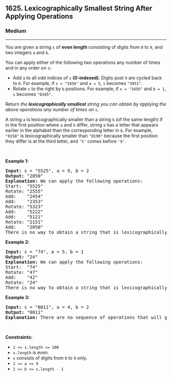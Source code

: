 <h2>1625. Lexicographically Smallest String After Applying Operations</h2><h3>Medium</h3><hr><div><p>You are given a string <code>s</code> of <strong>even length</strong> consisting of digits from <code>0</code> to <code>9</code>, and two integers <code>a</code> and <code>b</code>.</p>

<p>You can apply either of the following two operations any number of times and in any order on <code>s</code>:</p>

<ul>
	<li>Add <code>a</code> to all odd indices of <code>s</code> <strong>(0-indexed)</strong>. Digits post <code>9</code> are cycled back to <code>0</code>. For example, if <code>s = "3456"</code> and <code>a = 5</code>, <code>s</code> becomes <code>"3951"</code>.</li>
	<li>Rotate <code>s</code> to the right by <code>b</code> positions. For example, if <code>s = "3456"</code> and <code>b = 1</code>, <code>s</code> becomes <code>"6345"</code>.</li>
</ul>

<p>Return <em>the <strong>lexicographically smallest</strong> string you can obtain by applying the above operations any number of times on</em> <code>s</code>.</p>

<p>A string <code>a</code> is lexicographically smaller than a string <code>b</code> (of the same length) if in the first position where <code>a</code> and <code>b</code> differ, string <code>a</code> has a letter that appears earlier in the alphabet than the corresponding letter in <code>b</code>. For example, <code>"0158"</code> is lexicographically smaller than <code>"0190"</code> because the first position they differ is at the third letter, and <code>'5'</code> comes before <code>'9'</code>.</p>

<p>&nbsp;</p>
<p><strong>Example 1:</strong></p>

<pre><strong>Input:</strong> s = "5525", a = 9, b = 2
<strong>Output:</strong> "2050"
<strong>Explanation:</strong> We can apply the following operations:
Start:  "5525"
Rotate: "2555"
Add:    "2454"
Add:    "2353"
Rotate: "5323"
Add:    "5222"
Add:    "5121"
Rotate: "2151"
​​​​​​​Add:    "2050"​​​​​​​​​​​​
There is no way to obtain a string that is lexicographically smaller then "2050".
</pre>

<p><strong>Example 2:</strong></p>

<pre><strong>Input:</strong> s = "74", a = 5, b = 1
<strong>Output:</strong> "24"
<strong>Explanation:</strong> We can apply the following operations:
Start:  "74"
Rotate: "47"
​​​​​​​Add:    "42"
​​​​​​​Rotate: "24"​​​​​​​​​​​​
There is no way to obtain a string that is lexicographically smaller then "24".
</pre>

<p><strong>Example 3:</strong></p>

<pre><strong>Input:</strong> s = "0011", a = 4, b = 2
<strong>Output:</strong> "0011"
<strong>Explanation:</strong> There are no sequence of operations that will give us a lexicographically smaller string than "0011".
</pre>

<p>&nbsp;</p>
<p><strong>Constraints:</strong></p>

<ul>
	<li><code>2 &lt;= s.length &lt;= 100</code></li>
	<li><code>s.length</code> is even.</li>
	<li><code>s</code> consists of digits from <code>0</code> to <code>9</code> only.</li>
	<li><code>1 &lt;= a &lt;= 9</code></li>
	<li><code>1 &lt;= b &lt;= s.length - 1</code></li>
</ul>
</div>